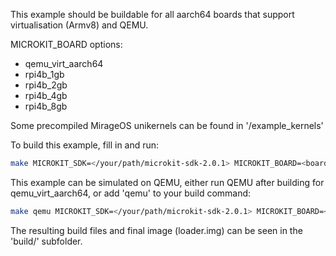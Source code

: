 This example should be buildable for all aarch64 boards that support virtualisation (Armv8) and QEMU.

MICROKIT_BOARD options:
- qemu_virt_aarch64
- rpi4b_1gb
- rpi4b_2gb
- rpi4b_4gb
- rpi4b_8gb

Some precompiled MirageOS unikernels can be found in '/example_kernels'
<br>

To build this example, fill in and run:
```bash
make MICROKIT_SDK=</your/path/microkit-sdk-2.0.1> MICROKIT_BOARD=<board> MICROKIT_CONFIG=<debug/release/benchmark> GUEST_FILE=<file>
```

This example can be simulated on QEMU, either run QEMU after building for qemu_virt_aarch64, or add 'qemu' to your build command:
```bash
make qemu MICROKIT_SDK=</your/path/microkit-sdk-2.0.1> MICROKIT_BOARD=<board> MICROKIT_CONFIG=<debug/release/benchmark> GUEST_FILE=<file>
```

The resulting build files and final image (loader.img) can be seen in the 'build/' subfolder.
